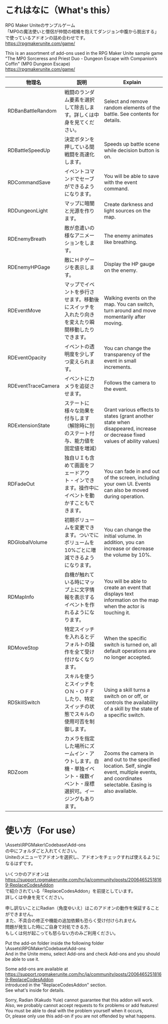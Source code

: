 # これはなに（What's this） 
RPG Maker Uniteのサンプルゲーム  
「MP0の魔法使いと僧侶が仲間の棺桶を抱えてダンジョン中腹から脱出する」  
で使っているアドオンの詰め合わせです。  
https://rpgmakerunite.com/game/  
  
This is an assortment of add-ons used in the RPG Maker Unite sample game  
"The MP0 Sorceress and Priest Duo - Dungeon Escape with Companion’s Coffin" (MP0 Dungeon Escape)  
https://rpgmakerunite.com/game/  
  
| 物理名 | 説明 | Explain |
----|----|---- 
| RDBanBattleRandom | 戦闘のランダム要素を選択して除去します。詳しくは中身を見てください。 | Select and remove random elements of the battle. See contents for details. |
| RDBattleSpeedUp | 決定ボタンを押している間戦闘を高速化します。 | Speeds up battle scene while decision button is on. |
| RDCommandSave | イベントコマンドでセーブができるようになります。 | You will be able to save with the event command. |
| RDDungeonLight | マップに暗闇と光源を作ります。 | Create darkness and light sources on the map. |
| RDEnemyBreath | 敵が息遣いの様なアニメーションをします。 | The enemy animates like breathing. |
| RDEnemyHPGage | 敵にＨＰゲージを表示します。 | Display the HP gauge on the enemy. |
| RDEventMove | マップでイベントを歩行させます。移動後にスイッチを入れたり向きを変えたり瞬間移動したりできます。 | Walking events on the map. You can switch, turn around and move momentarily after moving. |
| RDEventOpacity | イベントの透明度を少しずつ変えられます。 | You can change the transparency of the event in small increments. |
| RDEventTraceCamera | イベントにカメラを追従させます。 | Follows the camera to the event. |
| RDExtensionState | ステートに様々な効果を付与します（解除時に別のステート付与、能力値を固定値を増減） | Grant various effects to states (grant another state when disappeared, increase or decrease fixed values of ability values) |
| RDFadeOut | 独自ＵＩも含めて画面をフェードアウト・インできます。操作中にイベントを動かすこともできます。 | You can fade in and out of the screen, including your own UI. Events can also be moved during operation. |
| RDGlobalVolume | 初期ボリュームを変更できます。ついでにボリュームを10%ごとに増減できるようになります。 | You can change the initial volume. In addition, you can increase or decrease the volume by 10%. |
| RDMapInfo | 自機が触れている時にマップ上に文字情報を表示するイベントを作れるようになります。 | You will be able to create an event that displays text information on the map when the actor is touching it. |
| RDMoveStop | 特定スイッチを入れるとデフォルトの操作を全て受け付けなくなります。 | When the specific switch is turned on, all default operations are no longer accepted. |
| RDSkillSwitch | スキルを使うとスイッチをＯＮ・ＯＦＦしたり、特定スイッチの状態でスキルの使用可否を制御します。 | Using a skill turns a switch on or off, or controls the availability of a skill by the state of a specific switch. |
| RDZoom | カメラを指定した場所にズームイン・アウトします。自機・単独イベント・複数イベント・座標選択可。イージングもあります。 | Zooms the camera in and out to the specified location. Self, single event, multiple events, and coordinates selectable. Easing is also available. |
  
# 使い方（For use） 
\Assets\RPGMaker\Codebase\Add-ons  
の中にフォルダごと入れてください。  
Uniteのメニューでアドオンを選択し、アドオンをチェックすれば使えるようになるはずです。 
 
いくつかのアドオンは  
https://support.rpgmakerunite.com/hc/ja/community/posts/20064652518169-ReplaceCodesAddon  
で紹介されている「ReplaceCodesAddon」を前提としています。  
詳しくは中身を見てください。  
  
申し訳ないことにRadian（角度ゆいえ）はこのアドオンの動作を保証することができません。  
また、不具合の修正や機能の追加依頼も恐らく受け付けられません  
問題が発生した時にご自身で対処できる方、  
もしくは何が起こっても怒らない方のみご利用ください。  
 
Put the add-on folder inside the following folder  
\Assets\RPGMaker\Codebase\Add-ons  
And in the Unite menu, select Add-ons and check Add-ons and you should be able to use it.  
  
Some add-ons are available at  
https://support.rpgmakerunite.com/hc/ja/community/posts/20064652518169-ReplaceCodesAddon  
introduced in the "ReplaceCodesAddon" section.  
See what's inside for details.  
  
Sorry, Radian (Kakudo Yuie) cannot guarantee that this addon will work.  
Also, we probably cannot accept requests to fix problems or add features!  
You must be able to deal with the problem yourself when it occurs,  
Or, please only use this add-on if you are not offended by what happens.  
  
